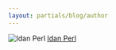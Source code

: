 ```yaml
---
layout: partials/blog/author
---
```


![Idan Perl](//assets/img/team/members/small/IdanPerl.jpg)
[Idan Perl](https://www.linkedin.com/in/idan-perl-a69413163/ "link")
